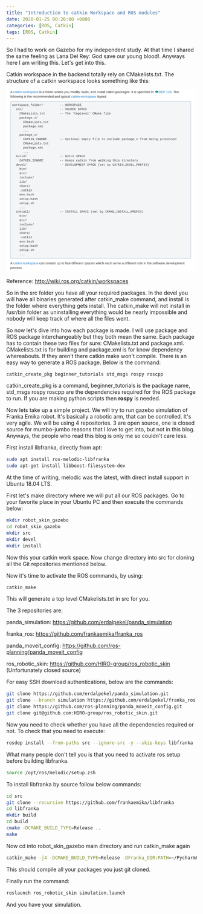 ```yaml
---
title: "Introduction to catkin Workspace and ROS modules"
date: 2020-01-25 00:26:00 +0800
categories: [ROS, Catkin]
tags: [ROS, Catkin]
---
```


So I had to work on Gazebo for my independent study. At that time I shared the same feeling as Lana Del Rey: God save our young blood!. Anyways here I am writing this. Let's get into this.

Catkin workspace in the backend totally rely on CMakelists.txt. The structure of a catkin workspace looks something like this:

![](catkin_workspace.png)

Reference: http://wiki.ros.org/catkin/workspaces

So in the src folder you have all your required packages. In the devel you will have all binaries generated after catkin_make command, and install is the folder where everything gets install. The catkin_make will not install in /usr/bin folder as uninstalling everything would be nearly impossible and nobody will keep track of where all the files went. 

So now let's dive into how each package is made. I will use package and ROS package interchangeably but they both mean the same. Each package has to contain these two files for sure: CMakelists.txt and package.xml. CMakelists.txt is for building and package.xml is for know dependency whereabouts. If they aren't there catkin make won't compile. There is an easy way to generate a ROS package. Below is the command:

```bash
catkin_create_pkg beginner_tutorials std_msgs rospy roscpp
```

catkin_create_pkg is a command, beginner_tutorials is the package name, std_msgs rospy roscpp are the dependencies required for the ROS package to run. If you are making python scripts then **rospy** is needed.

Now lets take up a simple project. We will try to run gazebo simulation of Franka Emika robot. It's basically a robotic arm, that can be controlled. It's very agile. We will be using 4 repositories. 3 are open source, one is closed source for mumbo-jumbo reasons that I love to get into, but not in this blog. Anyways, the people who read this blog is only me so couldn't care less.

First install libfranka, directly from apt:

```bash
sudo apt install ros-melodic-libfranka 
sudo apt-get install libboost-filesystem-dev
```

At the time of writing, melodic was the latest, with direct install support in Ubuntu 18.04 LTS.

First let's make directory where we will put all our ROS packages. Go to your favorite place in your Ubuntu PC and then execute the commands below:

```bash
mkdir robot_skin_gazebo
cd robot_skin_gazebo
mkdir src
mkdir devel
mkdir install
```

Now this your catkin work space. Now change directory into src for cloning all the Git repositories mentioned below.

Now it's time to activate the ROS commands, by using:

```bash
catkin_make
```

This will generate a top level CMakelists.txt in src for you.

The 3 repositories are:

panda_simulation: https://github.com/erdalpekel/panda_simulation

franka_ros: https://github.com/frankaemika/franka_ros

panda_moveit_config: https://github.com/ros-planning/panda_moveit_config

ros_robotic_skin: https://github.com/HIRO-group/ros_robotic_skin (Unfortunately closed source)

For easy SSH download authentications, below are the commands:

```bash
git clone https://github.com/erdalpekel/panda_simulation.git
git clone --branch simulation https://github.com/erdalpekel/franka_ros.git
git clone https://github.com/ros-planning/panda_moveit_config.git
git clone git@github.com:HIRO-group/ros_robotic_skin.git
```

Now you need to check whether you have all the dependencies required or not. To check that you need to execute:

```bash
rosdep install --from-paths src --ignore-src -y --skip-keys libfranka
```

What many people don't tell you is that you need to activate ros setup before building libfranka.

```bash
source /opt/ros/melodic/setup.zsh
```



To install libfranka by source follow below commands:

```bash
cd src
git clone --recursive https://github.com/frankaemika/libfranka
cd libfranka
mkdir build
cd build
cmake -DCMAKE_BUILD_TYPE=Release ..
make
```



Now cd into robot_skin_gazebo main directory and run catkin_make again

```bash
catkin_make -j4 -DCMAKE_BUILD_TYPE=Release -DFranka_DIR:PATH=~/PycharmProjects/robot_skin_gazebo/src/libfranka/build
```

This should compile all your packages you just git cloned. 

Finally run the command:

```bash
roslaunch ros_robotic_skin simulation.launch
```

And you have your simulation.